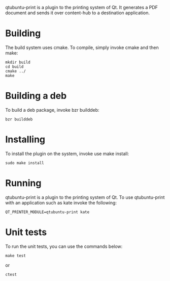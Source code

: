 qtubuntu-print is a plugin to the printing system of Qt.
It generates a PDF document and sends it over content-hub
to a destination application.

# Building

The build system uses cmake.
To compile, simply invoke cmake and then make:

```
mkdir build
cd build
cmake ../
make
```

# Building a deb

To build a deb package, invoke bzr builddeb:

```
bzr builddeb
```

# Installing

To install the plugin on the system, invoke use make install:

```
sudo make install
```

# Running

qtubuntu-print is a plugin to the printing system of Qt.
To use qtubuntu-print with an application such as kate invoke the following:

```
QT_PRINTER_MODULE=qtubuntu-print kate
```

# Unit tests

To run the unit tests, you can use the commands below:

```
make test
```

or

```
ctest
```

